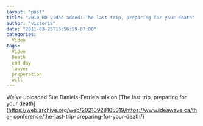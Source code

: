 ```yaml
---
layout: "post"
title: "2010 HD video added: The last trip, preparing for your death"
author: "victoria"
date: "2011-03-25T16:56:59-07:00"
categories:
  Video
tags: 
  Video
  Death
  end day
  lawyer
  preperation
  will
---
```


We’ve uploaded Sue Daniels-Ferrie’s talk on [The last trip, preparing for your
death](https://web.archive.org/web/20210928105319/https://www.ideawave.ca/the-
conference/the-last-trip-preparing-for-your-death/)


[//]: # (Retrieved from https://web.archive.org/web/20210926170825/https://www.ideawave.ca/2010-hd-video-added-the-last-trip-preparing-for-your-death/)